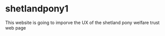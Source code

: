 # shetlandpony1

This website is going to imporve the UX of the shetland pony welfare trust web page
